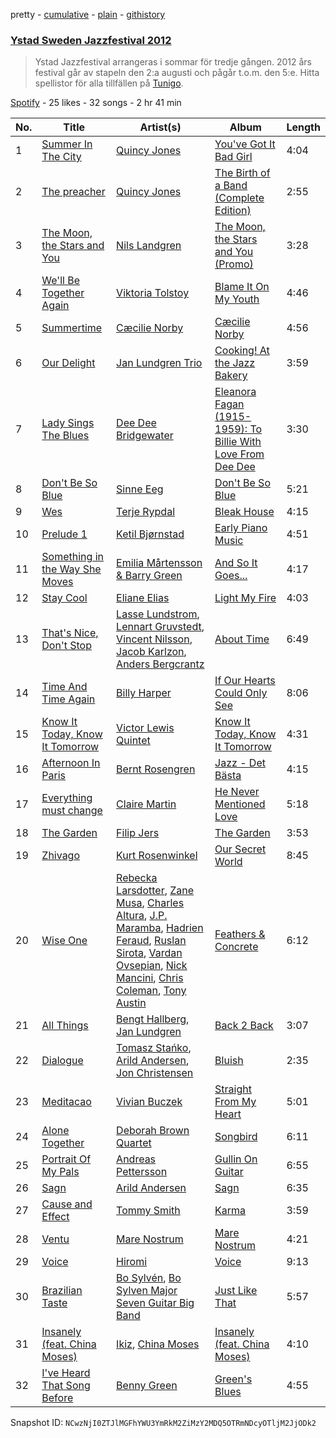 pretty - [cumulative](/playlists/cumulative/0DH66SG2vZ7dIocTxxA5q9.md) - [plain](/playlists/plain/0DH66SG2vZ7dIocTxxA5q9) - [githistory](https://github.githistory.xyz/mackorone/spotify-playlist-archive/blob/main/playlists/plain/0DH66SG2vZ7dIocTxxA5q9)

### [Ystad Sweden Jazzfestival 2012](https://open.spotify.com/playlist/0DH66SG2vZ7dIocTxxA5q9)

> Ystad Jazzfestival arrangeras i sommar för tredje gången\. 2012 års festival går av stapeln den 2:a augusti och pågår t.o.m\. den 5:e\. Hitta spellistor för alla tillfällen på <a href="spottily:app:tunigo">Tunigo</a>.

[Spotify](https://open.spotify.com/user/spotify) - 25 likes - 32 songs - 2 hr 41 min

| No. | Title | Artist(s) | Album | Length |
|---|---|---|---|---|
| 1 | [Summer In The City](https://open.spotify.com/track/157llmCqs15bAa3T4z3H1a) | [Quincy Jones](https://open.spotify.com/artist/3rxIQc9kWT6Ueg4BhnOwRK) | [You've Got It Bad Girl](https://open.spotify.com/album/4HIPVdLw3m6ZJX3LAHvXl9) | 4:04 |
| 2 | [The preacher](https://open.spotify.com/track/2QzGJc8EZvc95ZkfiheOWc) | [Quincy Jones](https://open.spotify.com/artist/3rxIQc9kWT6Ueg4BhnOwRK) | [The Birth of a Band \(Complete Edition\)](https://open.spotify.com/album/5tTHDmSIcDCT4fQr2vuQIM) | 2:55 |
| 3 | [The Moon, the Stars and You](https://open.spotify.com/track/1f3PYXxC4BtGyswOwPnNCP) | [Nils Landgren](https://open.spotify.com/artist/6B3ZWSop1mrJd71rwFozVP) | [The Moon, the Stars and You \(Promo\)](https://open.spotify.com/album/4L6pAENvkCEM3JaDl8PNva) | 3:28 |
| 4 | [We'll Be Together Again](https://open.spotify.com/track/772lBovJFWwQdjQn5WnhhY) | [Viktoria Tolstoy](https://open.spotify.com/artist/7blyuo5sQPRB2tmtUf2SpZ) | [Blame It On My Youth](https://open.spotify.com/album/40yQ3EJwQH4R4MXAxip5un) | 4:46 |
| 5 | [Summertime](https://open.spotify.com/track/7gOmfa0mK20d3PmSkm68wu) | [Cæcilie Norby](https://open.spotify.com/artist/6XFVoO2x9F6P1FxZy1PG4H) | [Cæcilie Norby](https://open.spotify.com/album/4GPclbfWJbo2qZdX7CXCcf) | 4:56 |
| 6 | [Our Delight](https://open.spotify.com/track/6VIs7tIJ6XkFvQMAnbo7Nw) | [Jan Lundgren Trio](https://open.spotify.com/artist/3kfAk1i7bmKvhjBoGEAQqy) | [Cooking! At the Jazz Bakery](https://open.spotify.com/album/2zIOfzQa8kMcN1x1EHUB4L) | 3:59 |
| 7 | [Lady Sings The Blues](https://open.spotify.com/track/4C4qTNVUgoDxLcNeNm9rXb) | [Dee Dee Bridgewater](https://open.spotify.com/artist/2H3xDjMmp31iLmsgXxLFyI) | [Eleanora Fagan \(1915\-1959\): To Billie With Love From Dee Dee](https://open.spotify.com/album/0StRmhx9ZrOA6qJcHBN2aQ) | 3:30 |
| 8 | [Don't Be So Blue](https://open.spotify.com/track/5O6Rf6QtYvD7SycOzCtkDn) | [Sinne Eeg](https://open.spotify.com/artist/20qKLdeJMj9d5RUHe37Izw) | [Don't Be So Blue](https://open.spotify.com/album/2Jd7uD2FTXLYEqZwLegO7C) | 5:21 |
| 9 | [Wes](https://open.spotify.com/track/0ROXRpRxcFQUfxndF3Q76j) | [Terje Rypdal](https://open.spotify.com/artist/3EFzYPEP2mCQoqcLjoWwK1) | [Bleak House](https://open.spotify.com/album/6PCESkC622tjAPzAhcPcJB) | 4:15 |
| 10 | [Prelude 1](https://open.spotify.com/track/5nXIpFRQjsrKpSMbvNzuq2) | [Ketil Bjørnstad](https://open.spotify.com/artist/3OjcHir4Q8ERzefXtMU1ph) | [Early Piano Music](https://open.spotify.com/album/4HisXoNgp5deICStYPDBg3) | 4:51 |
| 11 | [Something in the Way She Moves](https://open.spotify.com/track/2s1MbE4Eo74aQKuxdjtku6) | [Emilia Mårtensson & Barry Green](https://open.spotify.com/artist/3u040kW3Zckfl905rkPX9Y) | [And So It Goes...](https://open.spotify.com/album/0qXrOA5DjtddDmaBYskUNp) | 4:17 |
| 12 | [Stay Cool](https://open.spotify.com/track/10fj7s15DYKFptL2H6PSwZ) | [Eliane Elias](https://open.spotify.com/artist/4qKIiUdFND09cgGOc5kfoR) | [Light My Fire](https://open.spotify.com/album/2x0rWBfqrEcmNhVKfAKMXG) | 4:03 |
| 13 | [That's Nice, Don't Stop](https://open.spotify.com/track/5vn1NnsMhZQ5rIgq7hiT2u) | [Lasse Lundstrom](https://open.spotify.com/artist/6sOVv5IiRLmoznTqQRBf6U), [Lennart Gruvstedt](https://open.spotify.com/artist/1IGTIEpZs2E9l4T6kEyjYS), [Vincent Nilsson](https://open.spotify.com/artist/7HLLS9IL0ndObjyBCT5JsZ), [Jacob Karlzon](https://open.spotify.com/artist/3R4vdaqhh9jn2fOCned9nM), [Anders Bergcrantz](https://open.spotify.com/artist/4fOuim8RgJ4BZooUlXc6Bu) | [About Time](https://open.spotify.com/album/6LKZICRdxdleXMsEzLwJ3Z) | 6:49 |
| 14 | [Time And Time Again](https://open.spotify.com/track/729prEUISKPZhGZLbVJXfH) | [Billy Harper](https://open.spotify.com/artist/7DACbUcNWTTQqRVMpvMjqK) | [If Our Hearts Could Only See](https://open.spotify.com/album/6Gd4Rw8bZNbHHmu9EjtTYA) | 8:06 |
| 15 | [Know It Today, Know It Tomorrow](https://open.spotify.com/track/2h87NfDATHAyoyWX1KCspm) | [Victor Lewis Quintet](https://open.spotify.com/artist/7pAlSPyd0ci5we6g7PvS1a) | [Know It Today, Know It Tomorrow](https://open.spotify.com/album/5iT4fo739skCmGbsEcrdIt) | 4:31 |
| 16 | [Afternoon In Paris](https://open.spotify.com/track/6lv5mgC5wwuMqGElD9H5HC) | [Bernt Rosengren](https://open.spotify.com/artist/0A7N9l9mumtC0BbJXk46ds) | [Jazz \- Det Bästa](https://open.spotify.com/album/7fRZaK993vT1XZu3BNmMPq) | 4:15 |
| 17 | [Everything must change](https://open.spotify.com/track/2bpRb6OwkfPEjURHQExLBo) | [Claire Martin](https://open.spotify.com/artist/7iIgJB2PSutn6IYzwdTomh) | [He Never Mentioned Love](https://open.spotify.com/album/1w5nN4yEzbsY6pdRT6jvVd) | 5:18 |
| 18 | [The Garden](https://open.spotify.com/track/3X7SBNdS3V0fTKicT62WHb) | [Filip Jers](https://open.spotify.com/artist/6W86U8ofm64IaGxSTBvMtl) | [The Garden](https://open.spotify.com/album/1qUBSV8SzGnpVIRcSux4no) | 3:53 |
| 19 | [Zhivago](https://open.spotify.com/track/65XhQCGWUESjTXw3YlEEqm) | [Kurt Rosenwinkel](https://open.spotify.com/artist/253GMpCNwx1TJtASNAeDoP) | [Our Secret World](https://open.spotify.com/album/4FuLWXuaGtd7QyZ0JdArt5) | 8:45 |
| 20 | [Wise One](https://open.spotify.com/track/0moXVPjlXMgAHgCziZfQT7) | [Rebecka Larsdotter](https://open.spotify.com/artist/6rDX4jCNV1rMjU2bUsiGRO), [Zane Musa](https://open.spotify.com/artist/6fjqT34RrpTwfu1RSdm4Fb), [Charles Altura](https://open.spotify.com/artist/1oReRJUysolacFVdZ0VP8k), [J.P\. Maramba](https://open.spotify.com/artist/3plVwu14cG6z6CU2ZRxlMF), [Hadrien Feraud](https://open.spotify.com/artist/3pOfWINUxMN6ntbayQt85j), [Ruslan Sirota](https://open.spotify.com/artist/0KSDq54pisOcm1pnpoQfGm), [Vardan Ovsepian](https://open.spotify.com/artist/1eCq5ldDWROlURGJXR44Aw), [Nick Mancini](https://open.spotify.com/artist/15n2Wl2nRiKAybUmu6vwra), [Chris Coleman](https://open.spotify.com/artist/4oxiHzFly0vvnEZNzvBRjZ), [Tony Austin](https://open.spotify.com/artist/7lByrLeGq3GqlMk1dL04Qn) | [Feathers & Concrete](https://open.spotify.com/album/4BY33Wi0yjGjWi6ifrEkpv) | 6:12 |
| 21 | [All Things](https://open.spotify.com/track/5q7R3pmQID4NTF7X6D52iK) | [Bengt Hallberg](https://open.spotify.com/artist/5q3Zh4BS8gJVpcrcGOhk8J), [Jan Lundgren](https://open.spotify.com/artist/4yw84sobRr067mN2U8BNOI) | [Back 2 Back](https://open.spotify.com/album/30betiflBNpreZG1FTkDVO) | 3:07 |
| 22 | [Dialogue](https://open.spotify.com/track/6QA4Up315AvBeLTYjU8dlC) | [Tomasz Stańko](https://open.spotify.com/artist/65WFsTQhFYVqbovrVZAOd7), [Arild Andersen](https://open.spotify.com/artist/1XNQGT010JcXsJIbUE6j4m), [Jon Christensen](https://open.spotify.com/artist/5Li0fvh4kEJOWbLYWfNrPr) | [Bluish](https://open.spotify.com/album/7IZ9S0RutIbWpvZgT2Tqsj) | 2:35 |
| 23 | [Meditacao](https://open.spotify.com/track/0yjtbsUxqBo5KhCA1TYFbF) | [Vivian Buczek](https://open.spotify.com/artist/7pvJqc7hW0HQjoa89jfDPq) | [Straight From My Heart](https://open.spotify.com/album/51Lpg49oLpP7bxyoYLH0H8) | 5:01 |
| 24 | [Alone Together](https://open.spotify.com/track/4l80wl2GeQdiWmO5Z5dA3C) | [Deborah Brown Quartet](https://open.spotify.com/artist/0WfeuufODrmfWlHTQq2Fa7) | [Songbird](https://open.spotify.com/album/6Toz1AM5H3ppVFcTGdfZGC) | 6:11 |
| 25 | [Portrait Of My Pals](https://open.spotify.com/track/6PoTL9eUkoTOcLxWN1Fngm) | [Andreas Pettersson](https://open.spotify.com/artist/1jMVhfKDzUsPle3DgAPnh4) | [Gullin On Guitar](https://open.spotify.com/album/2liQspPtHmyVexFMAIf7iu) | 6:55 |
| 26 | [Sagn](https://open.spotify.com/track/750ItCDPt2fOAjXoedIPdx) | [Arild Andersen](https://open.spotify.com/artist/1XNQGT010JcXsJIbUE6j4m) | [Sagn](https://open.spotify.com/album/037KqNWiN7InJQWaErrROa) | 6:35 |
| 27 | [Cause and Effect](https://open.spotify.com/track/1U6hTkatFSo5Lpit0Vsei2) | [Tommy Smith](https://open.spotify.com/artist/2LbRiVusjtrdBlE4lkXxfO) | [Karma](https://open.spotify.com/album/6jAu4zosfpYzUplm1RWTPZ) | 3:59 |
| 28 | [Ventu](https://open.spotify.com/track/3lIMxeEFwq65jLFzodaOCL) | [Mare Nostrum](https://open.spotify.com/artist/7ppVQYsyvC4VgY162Q2zRb) | [Mare Nostrum](https://open.spotify.com/album/6cCr25Vg4zOqcTLp7Cck9u) | 4:21 |
| 29 | [Voice](https://open.spotify.com/track/3STlNWa5f5P4XDh3LGFG0u) | [Hiromi](https://open.spotify.com/artist/7DeuppKQdCVhuWrzzCBBpc) | [Voice](https://open.spotify.com/album/1LeBjxguhl0sNpmJSc4aKu) | 9:13 |
| 30 | [Brazilian Taste](https://open.spotify.com/track/292petxDn8ZZcc64z04VWr) | [Bo Sylvén](https://open.spotify.com/artist/2TdmKOsv2Oj82JhCY1ToHL), [Bo Sylven Major Seven Guitar Big Band](https://open.spotify.com/artist/5TdCt5c5KhWnd5VqxKAAd4) | [Just Like That](https://open.spotify.com/album/76hyQbJJ14CQHCdtQhMp3p) | 5:57 |
| 31 | [Insanely \(feat\. China Moses\)](https://open.spotify.com/track/5nEBBkfHa5HIuawjpuZ4uu) | [Ikiz](https://open.spotify.com/artist/1Rp1rMPJmN5J480POju2v2), [China Moses](https://open.spotify.com/artist/2KqBple0Yu8pssNGNvWNmV) | [Insanely \(feat\. China Moses\)](https://open.spotify.com/album/3DNjLyZLa8Xr8HVQWCv9Rn) | 4:10 |
| 32 | [I've Heard That Song Before](https://open.spotify.com/track/6Jo2vZRvciv4EboaKXTwZC) | [Benny Green](https://open.spotify.com/artist/4g55GmK5iQOyCoDdQCzWKZ) | [Green's Blues](https://open.spotify.com/album/5PF6nELJSEpIw2jDhioDF7) | 4:55 |

Snapshot ID: `NCwzNjI0ZTJlMGFhYWU3YmRkM2ZiMzY2MDQ5OTRmNDcyOTljM2JjODk2`

